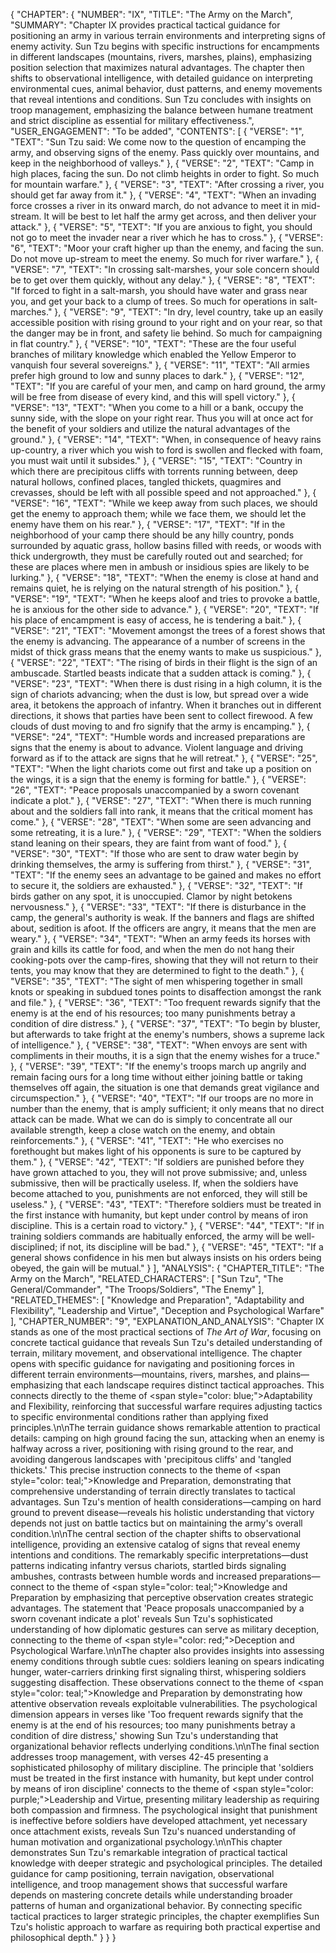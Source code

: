 {
  "CHAPTER": {
    "NUMBER": "IX",
    "TITLE": "The Army on the March",
    "SUMMARY": "Chapter IX provides practical tactical guidance for positioning an army in various terrain environments and interpreting signs of enemy activity. Sun Tzu begins with specific instructions for encampments in different landscapes (mountains, rivers, marshes, plains), emphasizing position selection that maximizes natural advantages. The chapter then shifts to observational intelligence, with detailed guidance on interpreting environmental cues, animal behavior, dust patterns, and enemy movements that reveal intentions and conditions. Sun Tzu concludes with insights on troop management, emphasizing the balance between humane treatment and strict discipline as essential for military effectiveness.",
    "USER_ENGAGEMENT": "To be added",
    "CONTENTS": [
      {
        "VERSE": "1",
        "TEXT": "Sun Tzu said: We come now to the question of encamping the army, and observing signs of the enemy. Pass quickly over mountains, and keep in the neighborhood of valleys."
      },
      {
        "VERSE": "2",
        "TEXT": "Camp in high places, facing the sun. Do not climb heights in order to fight. So much for mountain warfare."
      },
      {
        "VERSE": "3",
        "TEXT": "After crossing a river, you should get far away from it."
      },
      {
        "VERSE": "4",
        "TEXT": "When an invading force crosses a river in its onward march, do not advance to meet it in mid-stream. It will be best to let half the army get across, and then deliver your attack."
      },
      {
        "VERSE": "5",
        "TEXT": "If you are anxious to fight, you should not go to meet the invader near a river which he has to cross."
      },
      {
        "VERSE": "6",
        "TEXT": "Moor your craft higher up than the enemy, and facing the sun. Do not move up-stream to meet the enemy. So much for river warfare."
      },
      {
        "VERSE": "7",
        "TEXT": "In crossing salt-marshes, your sole concern should be to get over them quickly, without any delay."
      },
      {
        "VERSE": "8",
        "TEXT": "If forced to fight in a salt-marsh, you should have water and grass near you, and get your back to a clump of trees. So much for operations in salt-marches."
      },
      {
        "VERSE": "9",
        "TEXT": "In dry, level country, take up an easily accessible position with rising ground to your right and on your rear, so that the danger may be in front, and safety lie behind. So much for campaigning in flat country."
      },
      {
        "VERSE": "10",
        "TEXT": "These are the four useful branches of military knowledge which enabled the Yellow Emperor to vanquish four several sovereigns."
      },
      {
        "VERSE": "11",
        "TEXT": "All armies prefer high ground to low and sunny places to dark."
      },
      {
        "VERSE": "12",
        "TEXT": "If you are careful of your men, and camp on hard ground, the army will be free from disease of every kind, and this will spell victory."
      },
      {
        "VERSE": "13",
        "TEXT": "When you come to a hill or a bank, occupy the sunny side, with the slope on your right rear. Thus you will at once act for the benefit of your soldiers and utilize the natural advantages of the ground."
      },
      {
        "VERSE": "14",
        "TEXT": "When, in consequence of heavy rains up-country, a river which you wish to ford is swollen and flecked with foam, you must wait until it subsides."
      },
      {
        "VERSE": "15",
        "TEXT": "Country in which there are precipitous cliffs with torrents running between, deep natural hollows, confined places, tangled thickets, quagmires and crevasses, should be left with all possible speed and not approached."
      },
      {
        "VERSE": "16",
        "TEXT": "While we keep away from such places, we should get the enemy to approach them; while we face them, we should let the enemy have them on his rear."
      },
      {
        "VERSE": "17",
        "TEXT": "If in the neighborhood of your camp there should be any hilly country, ponds surrounded by aquatic grass, hollow basins filled with reeds, or woods with thick undergrowth, they must be carefully routed out and searched; for these are places where men in ambush or insidious spies are likely to be lurking."
      },
      {
        "VERSE": "18",
        "TEXT": "When the enemy is close at hand and remains quiet, he is relying on the natural strength of his position."
      },
      {
        "VERSE": "19",
        "TEXT": "When he keeps aloof and tries to provoke a battle, he is anxious for the other side to advance."
      },
      {
        "VERSE": "20",
        "TEXT": "If his place of encampment is easy of access, he is tendering a bait."
      },
      {
        "VERSE": "21",
        "TEXT": "Movement amongst the trees of a forest shows that the enemy is advancing. The appearance of a number of screens in the midst of thick grass means that the enemy wants to make us suspicious."
      },
      {
        "VERSE": "22",
        "TEXT": "The rising of birds in their flight is the sign of an ambuscade. Startled beasts indicate that a sudden attack is coming."
      },
      {
        "VERSE": "23",
        "TEXT": "When there is dust rising in a high column, it is the sign of chariots advancing; when the dust is low, but spread over a wide area, it betokens the approach of infantry. When it branches out in different directions, it shows that parties have been sent to collect firewood. A few clouds of dust moving to and fro signify that the army is encamping."
      },
      {
        "VERSE": "24",
        "TEXT": "Humble words and increased preparations are signs that the enemy is about to advance. Violent language and driving forward as if to the attack are signs that he will retreat."
      },
      {
        "VERSE": "25",
        "TEXT": "When the light chariots come out first and take up a position on the wings, it is a sign that the enemy is forming for battle."
      },
      {
        "VERSE": "26",
        "TEXT": "Peace proposals unaccompanied by a sworn covenant indicate a plot."
      },
      {
        "VERSE": "27",
        "TEXT": "When there is much running about and the soldiers fall into rank, it means that the critical moment has come."
      },
      {
        "VERSE": "28",
        "TEXT": "When some are seen advancing and some retreating, it is a lure."
      },
      {
        "VERSE": "29",
        "TEXT": "When the soldiers stand leaning on their spears, they are faint from want of food."
      },
      {
        "VERSE": "30",
        "TEXT": "If those who are sent to draw water begin by drinking themselves, the army is suffering from thirst."
      },
      {
        "VERSE": "31",
        "TEXT": "If the enemy sees an advantage to be gained and makes no effort to secure it, the soldiers are exhausted."
      },
      {
        "VERSE": "32",
        "TEXT": "If birds gather on any spot, it is unoccupied. Clamor by night betokens nervousness."
      },
      {
        "VERSE": "33",
        "TEXT": "If there is disturbance in the camp, the general's authority is weak. If the banners and flags are shifted about, sedition is afoot. If the officers are angry, it means that the men are weary."
      },
      {
        "VERSE": "34",
        "TEXT": "When an army feeds its horses with grain and kills its cattle for food, and when the men do not hang their cooking-pots over the camp-fires, showing that they will not return to their tents, you may know that they are determined to fight to the death."
      },
      {
        "VERSE": "35",
        "TEXT": "The sight of men whispering together in small knots or speaking in subdued tones points to disaffection amongst the rank and file."
      },
      {
        "VERSE": "36",
        "TEXT": "Too frequent rewards signify that the enemy is at the end of his resources; too many punishments betray a condition of dire distress."
      },
      {
        "VERSE": "37",
        "TEXT": "To begin by bluster, but afterwards to take fright at the enemy's numbers, shows a supreme lack of intelligence."
      },
      {
        "VERSE": "38",
        "TEXT": "When envoys are sent with compliments in their mouths, it is a sign that the enemy wishes for a truce."
      },
      {
        "VERSE": "39",
        "TEXT": "If the enemy's troops march up angrily and remain facing ours for a long time without either joining battle or taking themselves off again, the situation is one that demands great vigilance and circumspection."
      },
      {
        "VERSE": "40",
        "TEXT": "If our troops are no more in number than the enemy, that is amply sufficient; it only means that no direct attack can be made. What we can do is simply to concentrate all our available strength, keep a close watch on the enemy, and obtain reinforcements."
      },
      {
        "VERSE": "41",
        "TEXT": "He who exercises no forethought but makes light of his opponents is sure to be captured by them."
      },
      {
        "VERSE": "42",
        "TEXT": "If soldiers are punished before they have grown attached to you, they will not prove submissive; and, unless submissive, then will be practically useless. If, when the soldiers have become attached to you, punishments are not enforced, they will still be useless."
      },
      {
        "VERSE": "43",
        "TEXT": "Therefore soldiers must be treated in the first instance with humanity, but kept under control by means of iron discipline. This is a certain road to victory."
      },
      {
        "VERSE": "44",
        "TEXT": "If in training soldiers commands are habitually enforced, the army will be well-disciplined; if not, its discipline will be bad."
      },
      {
        "VERSE": "45",
        "TEXT": "If a general shows confidence in his men but always insists on his orders being obeyed, the gain will be mutual."
      }
    ],
    "ANALYSIS": {
      "CHAPTER_TITLE": "The Army on the March",
      "RELATED_CHARACTERS": [
        "Sun Tzu",
        "The General/Commander",
        "The Troops/Soldiers",
        "The Enemy"
      ],
      "RELATED_THEMES": [
        "Knowledge and Preparation",
        "Adaptability and Flexibility",
        "Leadership and Virtue",
        "Deception and Psychological Warfare"
      ],
      "CHAPTER_NUMBER": "9",
      "EXPLANATION_AND_ANALYSIS": "Chapter IX stands as one of the most practical sections of *The Art of War*, focusing on concrete tactical guidance that reveals Sun Tzu's detailed understanding of terrain, military movement, and observational intelligence. The chapter opens with specific guidance for navigating and positioning forces in different terrain environments—mountains, rivers, marshes, and plains—emphasizing that each landscape requires distinct tactical approaches. This connects directly to the theme of <span style=\"color: blue;\">Adaptability and Flexibility</span>, reinforcing that successful warfare requires adjusting tactics to specific environmental conditions rather than applying fixed principles.\n\nThe terrain guidance shows remarkable attention to practical details: camping on high ground facing the sun, attacking when an enemy is halfway across a river, positioning with rising ground to the rear, and avoiding dangerous landscapes with 'precipitous cliffs' and 'tangled thickets.' This precise instruction connects to the theme of <span style=\"color: teal;\">Knowledge and Preparation</span>, demonstrating that comprehensive understanding of terrain directly translates to tactical advantages. Sun Tzu's mention of health considerations—camping on hard ground to prevent disease—reveals his holistic understanding that victory depends not just on battle tactics but on maintaining the army's overall condition.\n\nThe central section of the chapter shifts to observational intelligence, providing an extensive catalog of signs that reveal enemy intentions and conditions. The remarkably specific interpretations—dust patterns indicating infantry versus chariots, startled birds signaling ambushes, contrasts between humble words and increased preparations—connect to the theme of <span style=\"color: teal;\">Knowledge and Preparation</span> by emphasizing that perceptive observation creates strategic advantages. The statement that 'Peace proposals unaccompanied by a sworn covenant indicate a plot' reveals Sun Tzu's sophisticated understanding of how diplomatic gestures can serve as military deception, connecting to the theme of <span style=\"color: red;\">Deception and Psychological Warfare</span>.\n\nThe chapter also provides insights into assessing enemy conditions through subtle cues: soldiers leaning on spears indicating hunger, water-carriers drinking first signaling thirst, whispering soldiers suggesting disaffection. These observations connect to the theme of <span style=\"color: teal;\">Knowledge and Preparation</span> by demonstrating how attentive observation reveals exploitable vulnerabilities. The psychological dimension appears in verses like 'Too frequent rewards signify that the enemy is at the end of his resources; too many punishments betray a condition of dire distress,' showing Sun Tzu's understanding that organizational behavior reflects underlying conditions.\n\nThe final section addresses troop management, with verses 42-45 presenting a sophisticated philosophy of military discipline. The principle that 'soldiers must be treated in the first instance with humanity, but kept under control by means of iron discipline' connects to the theme of <span style=\"color: purple;\">Leadership and Virtue</span>, presenting military leadership as requiring both compassion and firmness. The psychological insight that punishment is ineffective before soldiers have developed attachment, yet necessary once attachment exists, reveals Sun Tzu's nuanced understanding of human motivation and organizational psychology.\n\nThis chapter demonstrates Sun Tzu's remarkable integration of practical tactical knowledge with deeper strategic and psychological principles. The detailed guidance for camp positioning, terrain navigation, observational intelligence, and troop management shows that successful warfare depends on mastering concrete details while understanding broader patterns of human and organizational behavior. By connecting specific tactical practices to larger strategic principles, the chapter exemplifies Sun Tzu's holistic approach to warfare as requiring both practical expertise and philosophical depth."
    }
  }
}